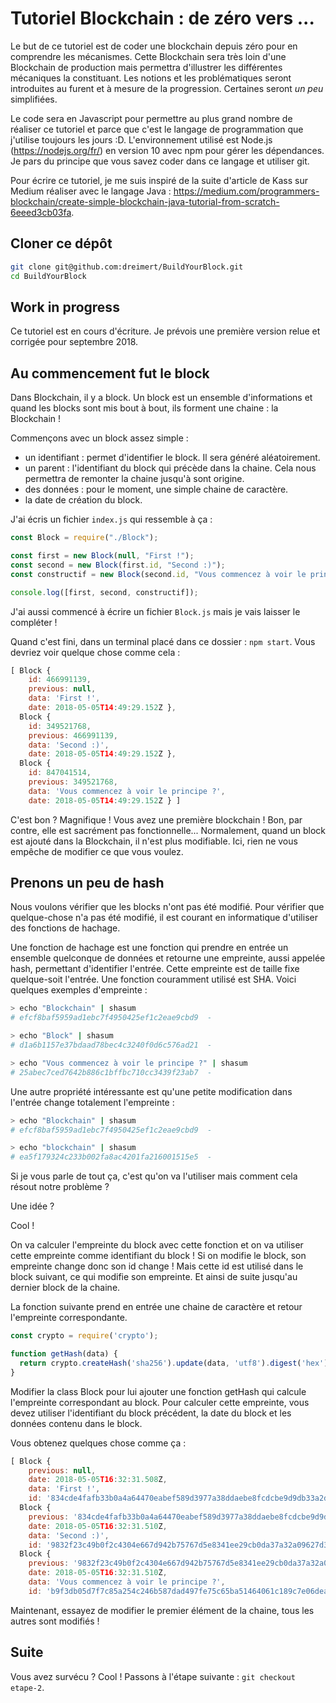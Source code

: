 # Tutoriel Blockchain : de zéro vers ...

Le but de ce tutoriel est de coder une blockchain depuis zéro pour en comprendre les mécanismes. Cette Blockchain sera très loin d'une Blockchain de production mais permettra d'illustrer les différentes mécaniques la constituant. Les notions et les problématiques seront introduites au furent et à mesure de la progression. Certaines seront *un peu* simplifiées.

Le code sera en Javascript pour permettre au plus grand nombre de réaliser ce tutoriel et parce que c'est le langage de programmation que j'utilise toujours les jours :D. L'environnement utilisé est Node.js (https://nodejs.org/fr/) en version 10 avec npm pour gérer les dépendances. Je pars du principe que vous savez coder dans ce langage et utiliser git.

Pour écrire ce tutoriel, je me suis inspiré de la suite d'article de Kass sur Medium réaliser avec le langage Java : https://medium.com/programmers-blockchain/create-simple-blockchain-java-tutorial-from-scratch-6eeed3cb03fa.

## Cloner ce dépôt

```Bash
git clone git@github.com:dreimert/BuildYourBlock.git
cd BuildYourBlock
```

## Work in progress

Ce tutoriel est en cours d'écriture. Je prévois une première version relue et corrigée pour septembre 2018.

## Au commencement fut le block

Dans Blockchain, il y a block. Un block est un ensemble d'informations et quand les blocks sont mis bout à bout, ils forment une chaine : la Blockchain !

Commençons avec un block assez simple :

* un identifiant : permet d'identifier le block. Il sera généré aléatoirement.
* un parent : l'identifiant du block qui précède dans la chaine. Cela nous permettra de remonter la chaine jusqu'à sont origine.
* des données : pour le moment, une simple chaine de caractère.
* la date de création du block.

J'ai écris un fichier `index.js` qui ressemble à ça :

```Javascript
const Block = require("./Block");

const first = new Block(null, "First !");
const second = new Block(first.id, "Second :)");
const constructif = new Block(second.id, "Vous commencez à voir le principe ?");

console.log([first, second, constructif]);
```

J'ai aussi commencé à écrire un fichier `Block.js` mais je vais laisser le compléter !

Quand c'est fini, dans un terminal placé dans ce dossier : `npm start`. Vous devriez voir quelque chose comme cela :

```Javascript
[ Block {
    id: 466991139,
    previous: null,
    data: 'First !',
    date: 2018-05-05T14:49:29.152Z },
  Block {
    id: 349521768,
    previous: 466991139,
    data: 'Second :)',
    date: 2018-05-05T14:49:29.152Z },
  Block {
    id: 847041514,
    previous: 349521768,
    data: 'Vous commencez à voir le principe ?',
    date: 2018-05-05T14:49:29.152Z } ]
```

C'est bon ? Magnifique ! Vous avez une première blockchain ! Bon, par contre, elle est sacrément pas fonctionnelle... Normalement, quand un block est ajouté dans la Blockchain, il n'est plus modifiable. Ici, rien ne vous empêche de modifier ce que vous voulez.

## Prenons un peu de hash

Nous voulons vérifier que les blocks n'ont pas été modifié. Pour vérifier que quelque-chose n'a pas été modifié, il est courant en informatique d'utiliser des fonctions de hachage.

Une fonction de hachage est une fonction qui prendre en entrée un ensemble quelconque de données et retourne une empreinte, aussi appelée hash, permettant d'identifier l'entrée. Cette empreinte est de taille fixe quelque-soit l'entrée. Une fonction couramment utilisé est SHA. Voici quelques exemples d'empreinte :

```Bash
> echo "Blockchain" | shasum
# efcf8baf5959ad1ebc7f4950425ef1c2eae9cbd9  -

> echo "Block" | shasum
# d1a6b1157e37bdaad78bec4c3240f0d6c576ad21  -

> echo "Vous commencez à voir le principe ?" | shasum
# 25abec7ced7642b886c1bffbc710cc3439f23ab7  -
```

Une autre propriété intéressante est qu'une petite modification dans l'entrée change totalement l'empreinte :

```Bash
> echo "Blockchain" | shasum
# efcf8baf5959ad1ebc7f4950425ef1c2eae9cbd9  -

> echo "blockchain" | shasum
# ea5f179324c233b002fa8ac4201fa216001515e5  -
```

Si je vous parle de tout ça, c'est qu'on va l'utiliser mais comment cela résout notre problème ?

Une idée ?

Cool !

On va calculer l'empreinte du block avec cette fonction et on va utiliser cette empreinte comme identifiant du block ! Si on modifie le block, son empreinte change donc son id change ! Mais cette id est utilisé dans le block suivant, ce qui modifie son empreinte. Et ainsi de suite jusqu'au dernier block de la chaine.

La fonction suivante prend en entrée une chaine de caractère et retour l'empreinte correspondante.

```Javascript
const crypto = require('crypto');

function getHash(data) {
  return crypto.createHash('sha256').update(data, 'utf8').digest('hex');
}
```

Modifier la class Block pour lui ajouter une fonction getHash qui calcule l'empreinte correspondant au block. Pour calculer cette empreinte, vous devez utiliser l'identifiant du block précédent, la date du block et les données contenu dans le block.

Vous obtenez quelques chose comme ça :

```Javascript
[ Block {
    previous: null,
    date: 2018-05-05T16:32:31.508Z,
    data: 'First !',
    id: '834cde4fafb33b0a4a64470eabef589d3977a38ddaebe8fcdcbe9d9db33a2d8b' },
  Block {
    previous: '834cde4fafb33b0a4a64470eabef589d3977a38ddaebe8fcdcbe9d9db33a2d8b',
    date: 2018-05-05T16:32:31.510Z,
    data: 'Second :)',
    id: '9832f23c49b0f2c4304e667d942b75767d5e8341ee29cb0da37a32a09627d396' },
  Block {
    previous: '9832f23c49b0f2c4304e667d942b75767d5e8341ee29cb0da37a32a09627d396',
    date: 2018-05-05T16:32:31.510Z,
    data: 'Vous commencez à voir le principe ?',
    id: 'b9f3db05d7f7c85a254c246b587dad497fe75c65ba51464061c189c7e06deada' } ]
```

Maintenant, essayez de modifier le premier élément de la chaine, tous les autres sont modifiés !

## Suite

Vous avez survécu ? Cool ! Passons à l'étape suivante : `git checkout etape-2`.
